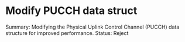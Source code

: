 # Modify PUCCH data struct

Summary: Modifying the Physical Uplink Control Channel (PUCCH) data structure for improved performance.
Status: Reject
